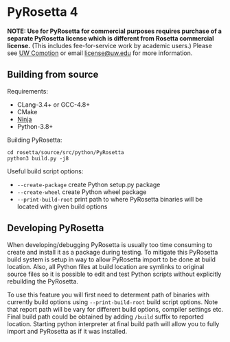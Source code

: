 PyRosetta 4
===========


**NOTE: Use for PyRosetta for commercial purposes requires purchase of a separate PyRosetta license which is different from Rosetta commercial license.** (This includes fee-for-service work by academic users.) Please see [UW Comotion](https://els2.comotion.uw.edu/product/pyrosetta) or email license@uw.edu for more information.

Building from source
--------------------

Requirements:
* CLang-3.4+ or GCC-4.8+
* CMake
* [Ninja](https://ninja-build.org/)
* Python-3.8+

Building PyRosetta:
```
cd rosetta/source/src/python/PyRosetta
python3 build.py -j8
```

Useful build script options:
* `--create-package` create Python setup.py package
* `--create-wheel` create Python wheel package
* `--print-build-root` print path to where PyRosetta binaries will be located with given build options


Developing PyRosetta
---------------------------
When developing/debugging PyRosetta is usually too time consuming to create and install it as a package during testing. To mitigate this PyRosetta build system is setup in way to allow PyRosetta import to be done at build location. Also, all Python files at build location are symlinks to original source files so it is possible to edit and test Python scripts without explicitly rebuilding the PyRosetta.

To use this feature you will first need to determent path of binaries with currently build options using `--print-build-root` build script options. Note that report path will be vary for different build options, compiler settings etc. Final build path could be obtained by adding `/build` suffix to reported location. Starting python interpreter at final build path will allow you to fully import and PyRosetta as if it was installed.
